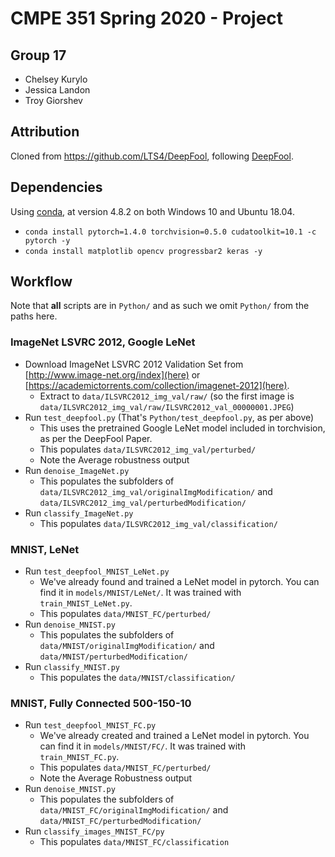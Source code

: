 # CMPE 351 Spring 2020 - Project

## Group 17

* Chelsey Kurylo
* Jessica Landon
* Troy Giorshev

## Attribution

Cloned from <https://github.com/LTS4/DeepFool>, following [DeepFool](https://arxiv.org/abs/1511.04599).

## Dependencies

Using [conda](https://docs.conda.io/en/latest/miniconda.html), at version 4.8.2 on both Windows 10 and Ubuntu 18.04.

* `conda install pytorch=1.4.0 torchvision=0.5.0 cudatoolkit=10.1 -c pytorch -y`
* `conda install matplotlib opencv progressbar2 keras -y`

## Workflow

Note that **all** scripts are in `Python/` and as such we omit `Python/` from the paths here.

### ImageNet LSVRC 2012, Google LeNet

* Download ImageNet LSVRC 2012 Validation Set from [http://www.image-net.org/index](here) or [https://academictorrents.com/collection/imagenet-2012](here).
  * Extract to `data/ILSVRC2012_img_val/raw/` (so the first image is `data/ILSVRC2012_img_val/raw/ILSVRC2012_val_00000001.JPEG`)
* Run `test_deepfool.py` (That's `Python/test_deepfool.py`, as per above)
  * This uses the pretrained Google LeNet model included in torchvision, as per the DeepFool Paper.
  * This populates `data/ILSVRC2012_img_val/perturbed/`
  * Note the Average robustness output
* Run `denoise_ImageNet.py`
  * This populates the subfolders of `data/ILSVRC2012_img_val/originalImgModification/` and `data/ILSVRC2012_img_val/perturbedModification/`
* Run `classify_ImageNet.py`
  * This populates `data/ILSVRC2012_img_val/classification/`

### MNIST, LeNet

* Run `test_deepfool_MNIST_LeNet.py`
  * We've already found and trained a LeNet model in pytorch.  You can find it in `models/MNIST/LeNet/`.  It was trained with `train_MNIST_LeNet.py`.
  * This populates `data/MNIST_FC/perturbed/`
* Run `denoise_MNIST.py`
  * This populates the subfolders of `data/MNIST/originalImgModification/` and `data/MNIST/perturbedModification/`
* Run `classify_MNIST.py`
  * This populates the `data/MNIST/classification/`

### MNIST, Fully Connected 500-150-10

* Run `test_deepfool_MNIST_FC.py`
  * We've already created and trained a LeNet model in pytorch.  You can find it in `models/MNIST/FC/`.  It was trained with `train_MNIST_FC.py`.
  * This populates `data/MNIST_FC/perturbed/`
  * Note the Average Robustness output
* Run `denoise_MNIST.py`
  * This populates the subfolders of `data/MNIST_FC/originalImgModification/` and `data/MNIST_FC/perturbedModification/`
* Run `classify_images_MNIST_FC/py`
  * This populates `data/MNIST_FC/classification`
